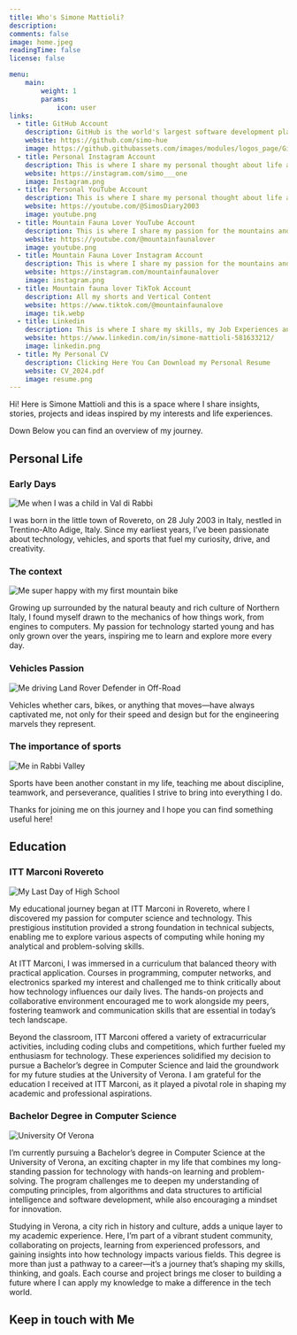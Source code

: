 ```yaml
---
title: Who's Simone Mattioli?
description: 
comments: false
image: home.jpeg
readingTime: false
license: false

menu:
    main: 
        weight: 1
        params:
            icon: user
links:
  - title: GitHub Account
    description: GitHub is the world's largest software development platform, and here is my account.
    website: https://github.com/simo-hue
    image: https://github.githubassets.com/images/modules/logos_page/GitHub-Mark.png
  - title: Personal Instagram Account
    description: This is where I share my personal thought about life and some of my experiences.
    website: https://instagram.com/simo___one
    image: Instagram.png
  - title: Personal YouTube Account
    description: This is where I share my personal thought about life and the majority of my experiences, such as travels/Volounteering Activity and more...
    website: https://youtube.com/@SimosDiary2003
    image: youtube.png
  - title: Mountain Fauna Lover YouTube Account
    description: This is where I share my passion for the mountains and Wildlife, I mostly record wild animals in their habitat, cycling tours and so much more...
    website: https://youtube.com/@mountainfaunalover
    image: youtube.png
  - title: Mountain Fauna Lover Instagram Account
    description: This is where I share my passion for the mountains and Wildlife, I mostly record wild animals in their habitat, cycling tours and so much more...
    website: https://instagram.com/mountainfaunalover
    image: instagram.png
  - title: Mountain fauna lover TikTok Account
    description: All my shorts and Vertical Content
    website: https://www.tiktok.com/@mountainfaunalove
    image: tik.webp
  - title: Linkedin
    description: This is where I share my skills, my Job Experiences and CV
    website: https://www.linkedin.com/in/simone-mattioli-581633212/
    image: linkedin.png
  - title: My Personal CV
    description: Clicking Here You Can Download my Personal Resume
    website: CV_2024.pdf
    image: resume.png
---
```


Hi! Here is Simone Mattioli and this is a space where I share insights, stories, projects and ideas inspired by my interests and life experiences. 

Down Below you can find an overview of my journey.


## Personal Life

### Early Days
![Me when I was a child in Val di Rabbi](rabbi.jpg)

I was born in the little town of Rovereto, on 28 July 2003 in Italy, nestled in Trentino-Alto Adige, Italy. Since my earliest years, I’ve been passionate about technology, vehicles, and sports that fuel my curiosity, drive, and creativity.

### The context
![Me super happy with my first mountain bike](biking.JPG)

Growing up surrounded by the natural beauty and rich culture of Northern Italy, I found myself drawn to the mechanics of how things work, from engines to computers. My passion for technology started young and has only grown over the years, inspiring me to learn and explore more every day. 

### Vehicles Passion
![Me driving Land Rover Defender in Off-Road](defender.jpg)

Vehicles whether cars, bikes, or anything that moves—have always captivated me, not only for their speed and design but for the engineering marvels they represent.

### The importance of sports
![Me in Rabbi Valley](alba.jpg)

Sports have been another constant in my life, teaching me about discipline, teamwork, and perseverance, qualities I strive to bring into everything I do. 

Thanks for joining me on this journey and I hope you can find something useful here!


## Education

### ITT Marconi Rovereto
![My Last Day of High School](marconi.JPG)

My educational journey began at ITT Marconi in Rovereto, where I discovered my passion for computer science and technology. This prestigious institution provided a strong foundation in technical subjects, enabling me to explore various aspects of computing while honing my analytical and problem-solving skills.

At ITT Marconi, I was immersed in a curriculum that balanced theory with practical application. Courses in programming, computer networks, and electronics sparked my interest and challenged me to think critically about how technology influences our daily lives. The hands-on projects and collaborative environment encouraged me to work alongside my peers, fostering teamwork and communication skills that are essential in today’s tech landscape.

Beyond the classroom, ITT Marconi offered a variety of extracurricular activities, including coding clubs and competitions, which further fueled my enthusiasm for technology. These experiences solidified my decision to pursue a Bachelor’s degree in Computer Science and laid the groundwork for my future studies at the University of Verona. I am grateful for the education I received at ITT Marconi, as it played a pivotal role in shaping my academic and professional aspirations.

### Bachelor Degree in Computer Science
![University Of Verona](verona.jpg)

I’m currently pursuing a Bachelor’s degree in Computer Science at the University of Verona, an exciting chapter in my life that combines my long-standing passion for technology with hands-on learning and problem-solving. The program challenges me to deepen my understanding of computing principles, from algorithms and data structures to artificial intelligence and software development, while also encouraging a mindset for innovation.

Studying in Verona, a city rich in history and culture, adds a unique layer to my academic experience. Here, I’m part of a vibrant student community, collaborating on projects, learning from experienced professors, and gaining insights into how technology impacts various fields. This degree is more than just a pathway to a career—it’s a journey that’s shaping my skills, thinking, and goals. Each course and project brings me closer to building a future where I can apply my knowledge to make a difference in the tech world.

## Keep in touch with Me